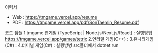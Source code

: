이력서
- Web : https://tmgame.vercel.app/resume
- PDF : https://tmgame.vercel.app/pdf/SonTaemin_Resume.pdf

코드 샘플
1.tmgame 웹게임 (TypeScript | Node.js/Next.js/React) : 실행방법 https://tmgame.vercel.app/games/tetrix
2.언리얼 게임(C++) : 
3.유니티게임(C#) :
4.터미널 게임(C#) : 실행방벙 src폴더에서 dotnet run
